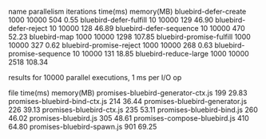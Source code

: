 name                       parallelism  iterations  time(ms)  memory(MB)
bluebird-defer-create             1000       10000       504        0.55
bluebird-defer-fulfill              10       10000       129       46.90
bluebird-defer-reject               10       10000       128       46.89
bluebird-defer-sequence             10       10000       470       52.23
bluebird-map                      1000       10000      1298      107.85
bluebird-promise-fulfill          1000       10000       327        0.62
bluebird-promise-reject           1000       10000       268        0.63
bluebird-promise-sequence           10       10000       131       18.85
bluebird-reduce-large             1000       10000      2518      108.34


results for 10000 parallel executions, 1 ms per I/O op

file                                time(ms)  memory(MB)
promises-bluebird-generator-ctx.js       199       29.83
promises-bluebird-bind-ctx.js            214       36.44
promises-bluebird-generator.js           226       39.13
promises-bluebird-ctx.js                 235       53.11
promises-bluebird-bind.js                260       46.02
promises-bluebird.js                     305       48.61
promises-compose-bluebird.js             410       64.80
promises-bluebird-spawn.js               901       69.25
